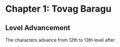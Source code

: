 # Chapter 1: Tovag Baragu





## Level Advancement

The characters advance from 12th to 13th level after
